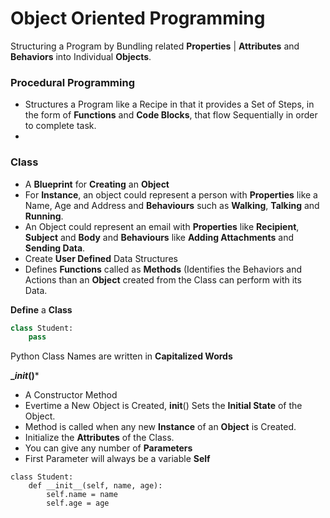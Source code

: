 # Object Oriented Programming

Structuring a Program by Bundling related **Properties** | **Attributes** and **Behaviors** into Individual **Objects**.

### Procedural Programming
- Structures a Program like a Recipe in that it provides a Set of Steps, in the form of **Functions** and **Code Blocks**, that flow Sequentially in order to complete task.
- 
### Class
- A **Blueprint** for **Creating** an **Object**
- For **Instance**, an object could represent a person with **Properties** like a Name, Age and Address and **Behaviours** such as **Walking**, **Talking** and **Running**.
- An Object could represent an email with **Properties** like **Recipient**, **Subject** and **Body** and **Behaviours** like **Adding Attachments** and **Sending Data**.
- Create **User Defined** Data Structures
- Defines **Functions** called as **Methods** (Identifies the Behaviors and Actions than an **Object** created from  the Class can perform with its Data.

**Define** a **Class** 
``` Python
class Student:
    pass
```

Python Class Names are written in **Capitalized Words**

**__init_()***
- A Constructor Method
- Evertime a New Object is Created, __init__() Sets the **Initial State** of the Object.
- Method is called when any new **Instance** of an **Object**  is Created.
- Initialize the **Attributes** of the Class.
- You can give any number of **Parameters**
- First Parameter will always be a variable **Self**

```
class Student:
    def __init__(self, name, age):
        self.name = name
        self.age = age
```


